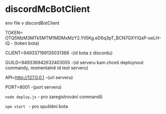 # discordMcBotClient
env file v discordBotClient

TOKEN= OTQ5MzM3MTk5MTM1MDMxMzY2.YiI5Kg.eD6q3pT_BCN7GXYlQsP-oeLH-iQ - (token bota)

CLIENT=949337199135031366  -(id bota z discordu) 

GUILD=949336942632403055  -(id serveru kam chceš deploynout commandy, momentalně id test serveru) 

API=http://127.0.0.1  -(url serveru) 

PORT=8001  -(port serveru) 


```node deploy.js``` - pro zaregistrování commandů

```npm start ``` - pro spuštění bota

